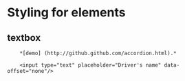 Styling for elements
================================

textbox
--------------------------------

	
		*[demo] (http://github.github.com/accordion.html).*  
		
		<input type="text" placeholder="Driver's name" data-offset="none"/>
